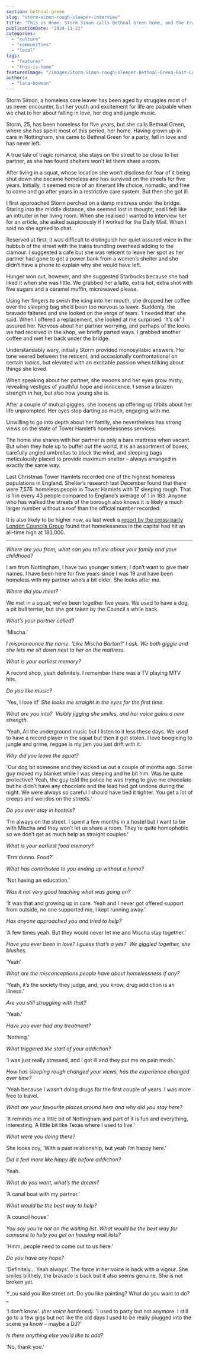 ```yaml
---
section: bethnal-green
slug: "storm-simon-rough-sleeper-interview"
title: "This is Home: Storm Simon calls Bethnal Green home, and the train bridge by the tube is her roof"
publicationDate: "2024-11-21"
categories: 
  - "culture"
  - "communities"
  - "local"
tags: 
  - "features"
  - "this-is-home"
featuredImage: "/images/Storm-Simon-rough-sleeper-Bethnal-Green-East-London-web.jpg"
authors: 
  - "lara-bowman"
---
```


Storm Simon, a homeless care leaver has been aged by struggles most of us never encounter, but her youth and excitement for life are palpable when we chat to her about falling in love, her dog and jungle music.  

Storm, 25, has been homeless for five years, but she calls Bethnal Green, where she has spent most of this period, her home. Having grown up in care in Nottingham, she came to Bethnal Green for a party, fell in love and has never left. 

A true tale of tragic romance, she stays on the street to be close to her partner, as she has found shelters won’t let them share a room. 

After living in a squat, whose location she won’t disclose for fear of it being shut down she became homeless and has survived on the streets for five years. Initially, it seemed more of an itinerant life choice, nomadic, and free to come and go after years in a restrictive care system. But then she got ill. 

I first approached Storm perched on a damp mattress under the bridge. Staring into the middle distance, she seemed lost in thought, and I felt like an intruder in her living room. When she realised I wanted to interview her for an article, she asked suspiciously if I worked for the Daily Mail. When I said no she agreed to chat. 

Reserved at first, it was difficult to distinguish her quiet assured voice in the hubbub of the street with the trains trundling overhead adding to the clamour. I suggested a cafe but she was reticent to leave her spot as her partner had gone to get a power bank from a women’s shelter and she didn’t have a phone to explain why she would have left. 

Hunger won out, however, and she suggested Starbucks because she had liked it when she was little. We grabbed her a latte, extra hot, extra shot with five sugars and a caramel muffin, microwaved please. 

Using her fingers to swish the icing into her mouth, she dropped her coffee over the sleeping bag she’d been too nervous to leave. Suddenly, the bravado faltered and she looked on the verge of tears. ’I needed that’ she said. When I offered a replacement, she looked at me surprised. ‘It’s ok’ I assured her. Nervous about her partner worrying, and perhaps of the looks we had received in the shop, we briefly parted ways. I grabbed another coffee and met her back under the bridge. 

Understandably wary, initially Storm provided monosyllabic answers. Her tone veered between the reticent, and occasionally confrontational on certain topics, but elevated with an excitable passion when talking about things she loved. 

When speaking about her partner, she swoons and her eyes grow misty, revealing vestiges of youthful hope and innocence. I sense a brazen strength in her, but also how young she is. 

After a couple of mutual giggles, she loosens up offering up titbits about her life unprompted. Her eyes stop darting as much, engaging with me. 

Unwilling to go into depth about her family, she nevertheless has strong views on the state of Tower Hamlet’s homelessness services. 

The home she shares with her partner is only a bare mattress when vacant. But when they hole up to buffet out the world, it is an assortment of boxes, carefully angled umbrellas to block the wind, and sleeping bags meticulously placed to provide maximum shelter – always arranged in exactly the same way. 

Last Christmas Tower Hamlets recorded one of the highest homeless populations in England. Shelter’s research last December found that there were 7,576  homeless people in Tower Hamlets with 17 sleeping rough. That is 1 in every 43 people compared to England’s average of 1 in 183. Anyone who has walked the streets of the borough also knows it is likely a much larger number without a roof than the official number recorded. 

It is also likely to be higher now, as last week a [report by the cross-party London Councils Group](https://www.londoncouncils.gov.uk/news-and-press-releases/2024/emergency-warning-issued-london-homelessness-hits-new-records) found that homelessness in the capital had hit an all-time high at 183,000. 

* * *

_Where are you from, what can you tell me about your family and your childhood?_ 

I am from Nottingham, I have two younger sisters; I don’t want to give their names. I have been here for five years since I was 19 and have been homeless with my partner who’s a bit older. She looks after me. 

_Where did you meet?_ 

We met in a squat; we’ve been together five years. We used to have a dog, a pit bull terrier, but she got taken by the Council a while back.

_What’s your partner called?_ 

‘Mischa.’

_I mispronounce the name_. _'Like Mischa Barton?' I ask. We both giggle and she lets me sit down next to her on the mattress._ 

_What is your earliest memory?_ 

A record shop, yeah definitely. I remember there was a TV playing MTV hits. 

_Do you like music?_

‘Yes, I love it!’ _She looks me straight in the eyes for the first time._ 

_What are you into?_  _Visibly jigging she smiles, and her voice gains a new strength._

‘Yeah, All the underground music but I listen to it less these days. We used to have a record player in the squat but then it got stolen. I love boogieing to jungle and grime, reggae is my jam you just drift with it.’

_Why did you leave the squat?_ 

'Our dog bit someone and they kicked us out a couple of months ago. Some guy moved my blanket while I was sleeping and he bit him. Was he quite protective? Yeah, the guy told the police he was trying to give me chocolate but he didn’t have any chocolate and the lead had got undone during the night. We were always so careful I should have tied it tighter. You get a lot of creeps and weirdos on the streets.'

_Do you ever stay in hostels?_ 

‘I’m always on the street. I spent a few months in a hostel but I want to be with Mischa and they won’t let us share a room. They're quite homophobic so we don’t get as much help as straight couples.’

_What is your earliest food memory?_ 

‘Erm dunno. Food?’

_What has contributed to you ending up without a home?_

‘Not having an education.’

_Was it not very good teaching what was going on?_ 

‘It was that and growing up in care. Yeah and I never got offered support from outside, no one supported me, I kept running away.’

_Has anyone approached you and tried to help?_ 

‘A few times yeah. But they would never let me and Mischa stay together.’ 

_Have you ever been in love? I guess that’s a yes?_  _We giggled together, she blushes._

‘Yeah’

_What are the misconceptions people have about homelessness if any?_ 

‘Yeah, it’s the society they judge, and, you know, drug addiction is an illness.’ 

_Are you still struggling with that?_ 

‘Yeah.’ 

_Have you ever had any treatment?_ 

‘Nothing.’

_What triggered the start of your addiction?_ 

‘I was just really stressed, and I got ill and they put me on pain meds.’

_How has sleeping rough changed your views, has the experience changed over time?_ 

‘Yeah because I wasn’t doing drugs for the first couple of years. I was more free to travel. 

_What are your favourite places around here and why did you stay here?_ 

‘It reminds me a little bit of Nottingham and part of it is fun and everything, interesting. A little bit like Texas where I used to live.’

_What were you doing there?_

She looks coy, ‘With a past relationship, but yeah I’m happy here.’

_Did it feel more like hippy life before addiction?_ 

Yeah. 

_What do you want, what’s the dream?_ 

‘A canal boat with my partner.’

_What would be the best way to help?_ 

‘A council house.’ 

_You say you're not on the waiting list. _What would be the best way for someone to help you get on housing wait lists?__ 

‘Hmm, people need to come out to us here.’ 

_Do you have any hope?_ 

‘Definitely… Yeah always’. The force in her voice is back with a vigour. She smiles blithely, the bravado is back but it also seems genuine. She is not broken yet. 

Y_ou said you like street art. Do you like painting? What do you want to do?_ 

‘I don’t know'. _(her voice hardened)._ 'I used to party but not anymore. I still go to a few gigs but not like the old days I used to be really plugged into the scene ya know – maybe a DJ?’

_Is there anything else you’d like to add?_ 

‘No, thank you.’

